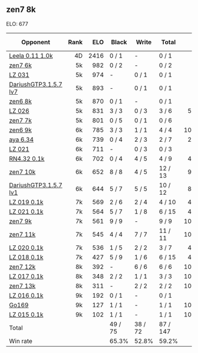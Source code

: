## zen7 8k ##

ELO: 677

Opponent | Rank | ELO | Black | Write | Total | Win rate
---------|-----:|----:|-------|-------|-------|-------:
[Leela 0.11 1.0k](Leela%200.11%201.0k.md) | 4D | 2416 | 0 / 1 | - | 0 / 1 | 0.0%
[zen7 6k](zen7%206k.md) | 5k | 982 | 0 / 2 | - | 0 / 2 | 0.0%
[LZ 031](LZ%20031.md) | 5k | 974 | - | 0 / 1 | 0 / 1 | 0.0%
[DariushGTP3.1.5.7 lv7](DariushGTP3.1.5.7%20lv7.md) | 5k | 893 | - | 0 / 1 | 0 / 1 | 0.0%
[zen6 8k](zen6%208k.md) | 5k | 870 | 0 / 1 | - | 0 / 1 | 0.0%
[LZ 026](LZ%20026.md) | 5k | 831 | 3 / 3 | 0 / 3 | 3 / 6 | 50.0%
[zen7 7k](zen7%207k.md) | 5k | 801 | 0 / 5 | 0 / 1 | 0 / 6 | 0.0%
[zen6 9k](zen6%209k.md) | 6k | 785 | 3 / 3 | 1 / 1 | 4 / 4 | 100.0%
[aya 6.34](aya%206.34.md) | 6k | 739 | 0 / 4 | 2 / 3 | 2 / 7 | 28.6%
[LZ 021](LZ%20021.md) | 6k | 711 | - | 0 / 3 | 0 / 3 | 0.0%
[RN4.32 0.1k](RN4.32%200.1k.md) | 6k | 702 | 0 / 4 | 4 / 5 | 4 / 9 | 44.4%
[zen7 10k](zen7%2010k.md) | 6k | 652 | 8 / 8 | 4 / 5 | 12 / 13 | 92.3%
[DariushGTP3.1.5.7 lv1](DariushGTP3.1.5.7%20lv1.md) | 6k | 644 | 5 / 7 | 5 / 5 | 10 / 12 | 83.3%
[LZ 019 0.1k](LZ%20019%200.1k.md) | 7k | 569 | 2 / 6 | 2 / 4 | 4 / 10 | 40.0%
[LZ 021 0.1k](LZ%20021%200.1k.md) | 7k | 564 | 5 / 7 | 1 / 8 | 6 / 15 | 40.0%
[zen7 9k](zen7%209k.md) | 7k | 561 | 9 / 9 | - | 9 / 9 | 100.0%
[zen7 11k](zen7%2011k.md) | 7k | 545 | 4 / 4 | 7 / 7 | 11 / 11 | 100.0%
[LZ 020 0.1k](LZ%20020%200.1k.md) | 7k | 536 | 1 / 5 | 2 / 2 | 3 / 7 | 42.9%
[LZ 018 0.1k](LZ%20018%200.1k.md) | 7k | 427 | 5 / 9 | 1 / 6 | 6 / 15 | 40.0%
[zen7 12k](zen7%2012k.md) | 8k | 392 | - | 6 / 6 | 6 / 6 | 100.0%
[LZ 017 0.1k](LZ%20017%200.1k.md) | 8k | 348 | 2 / 2 | 1 / 1 | 3 / 3 | 100.0%
[zen7 13k](zen7%2013k.md) | 8k | 311 | - | 2 / 2 | 2 / 2 | 100.0%
[LZ 016 0.1k](LZ%20016%200.1k.md) | 9k | 192 | 0 / 1 | - | 0 / 1 | 0.0%
[Go169](Go169.md) | 9k | 127 | 1 / 1 | - | 1 / 1 | 100.0%
[LZ 015 0.1k](LZ%20015%200.1k.md) | 9k | 102 | 1 / 1 | - | 1 / 1 | 100.0%
Total | | | 49 / 75 | 38 / 72 | 87 / 147 | 
Win rate| | | 65.3% | 52.8% | 59.2% | 
